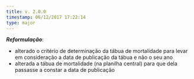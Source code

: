```yaml
---
title: v. 2.0.0
timestamp: 06/12/2017 17:22:14
type: major
---
```


***Reformulação***:
+ alterado o critério de determinação da tábua de mortalidade para levar em consideração a data de publicação da tábua e não o seu ano
+ alterada a tábua de mortalidade (na planilha central) para que dela passasse a constar a data de publicação